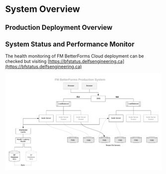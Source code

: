 # System Overview

## Production Deployment Overview



## System Status and Performance Monitor

The health monitoring of FM BetterForms Cloud deployment can be checked but visiting [https://bfstatus.delfsengineering.ca](https://bfstatus.delfsengineering.ca)





![](<../.gitbook/assets/BF Overview (1).png>)
